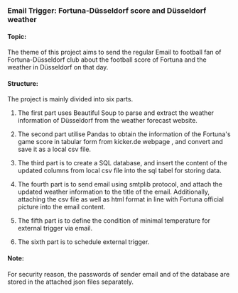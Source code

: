 ### Email Trigger: Fortuna-Düsseldorf score and Düsseldorf weather

####  Topic: 
The theme of this project aims to send the regular Email to football fan of Fortuna-Düsseldorf club about the football score of Fortuna and the weather in Düsseldorf on that day.

####  Structure: 
The project is mainly divided into six parts.

1. The first part uses Beautiful Soup to parse and extract the weather information of Düsseldorf from the weather forecast website.

2. The second part utilise Pandas to obtain the information of the Fortuna's game score in tabular form from kicker.de webpage , and convert and save it as a local csv file.

3. The third part is to create a SQL database, and insert the content of the updated columns from local csv file into the sql tabel for storing data.

4. The fourth part is to send email using smtplib protocol, and attach the updated weather information to the title of the email. Additionally, attaching the csv file as well as html format in line with Fortuna official picture into the email content.

5. The fifth part is to define the condition of minimal temperature for external trigger via email.

6. The sixth part is to schedule external trigger.

####   Note: 
For security reason, the passwords of sender email and of the database are stored in the attached json files separately.
